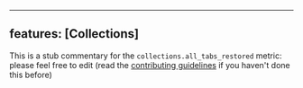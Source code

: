 
---
features: [Collections]
---

This is a stub commentary for the `collections.all_tabs_restored` metric: please feel free to edit (read the
[contributing guidelines](https://github.com/mozilla/glean-annotations/blob/main/CONTRIBUTING.md)
if you haven't done this before)
